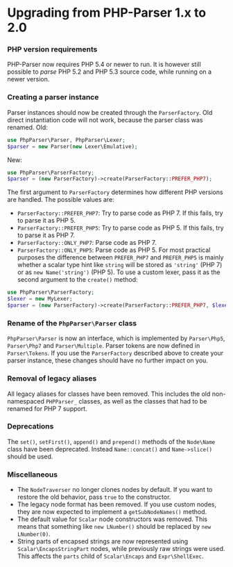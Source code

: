 Upgrading from PHP-Parser 1.x to 2.0
====================================
### PHP version requirements
PHP-Parser now requires PHP 5.4 or newer to run. It is however still possible to *parse* PHP 5.2 and
PHP 5.3 source code, while running on a newer version.
### Creating a parser instance
Parser instances should now be created through the `ParserFactory`. Old direct instantiation code
will not work, because the parser class was renamed.
Old:
```php
use PhpParser\Parser, PhpParser\Lexer;
$parser = new Parser(new Lexer\Emulative);
```
New:
```php
use PhpParser\ParserFactory;
$parser = (new ParserFactory)->create(ParserFactory::PREFER_PHP7);
```
The first argument to `ParserFactory` determines how different PHP versions are handled. The
possible values are:
 * `ParserFactory::PREFER_PHP7`: Try to parse code as PHP 7. If this fails, try to parse it as PHP 5.
 * `ParserFactory::PREFER_PHP5`: Try to parse code as PHP 5. If this fails, try to parse it as PHP 7.
 * `ParserFactory::ONLY_PHP7`: Parse code as PHP 7.
 * `ParserFactory::ONLY_PHP5`: Parse code as PHP 5.
For most practical purposes the difference between `PREFER_PHP7` and `PREFER_PHP5` is mainly whether
a scalar type hint like `string` will be stored as `'string'` (PHP 7) or as `new Name('string')`
(PHP 5).
To use a custom lexer, pass it as the second argument to the `create()` method:
```php
use PhpParser\ParserFactory;
$lexer = new MyLexer;
$parser = (new ParserFactory)->create(ParserFactory::PREFER_PHP7, $lexer);
```
### Rename of the `PhpParser\Parser` class
`PhpParser\Parser` is now an interface, which is implemented by `Parser\Php5`, `Parser\Php7` and
`Parser\Multiple`. Parser tokens are now defined in `Parser\Tokens`. If you use the `ParserFactory`
described above to create your parser instance, these changes should have no further impact on you.
### Removal of legacy aliases
All legacy aliases for classes have been removed. This includes the old non-namespaced `PHPParser_`
classes, as well as the classes that had to be renamed for PHP 7 support.
### Deprecations
The `set()`, `setFirst()`, `append()` and `prepend()` methods of the `Node\Name` class have been
deprecated. Instead `Name::concat()` and `Name->slice()` should be used.
### Miscellaneous
* The `NodeTraverser` no longer clones nodes by default. If you want to restore the old behavior,
  pass `true` to the constructor.
* The legacy node format has been removed. If you use custom nodes, they are now expected to
  implement a `getSubNodeNames()` method.
* The default value for `Scalar` node constructors was removed. This means that something like
  `new LNumber()` should be replaced by `new LNumber(0)`.
* String parts of encapsed strings are now represented using `Scalar\EncapsStringPart` nodes, while
  previously raw strings were used. This affects the `parts` child of `Scalar\Encaps` and
  `Expr\ShellExec`.
